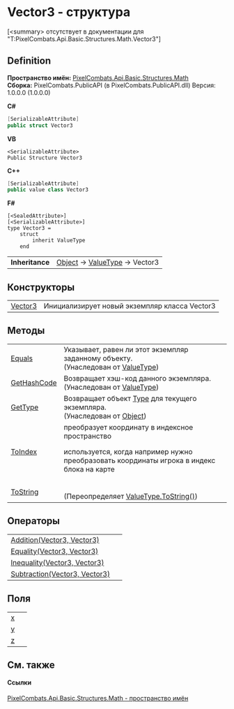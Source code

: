 # Vector3 - структура


\[&lt;summary&gt; отсутствует в документации для "T:PixelCombats.Api.Basic.Structures.Math.Vector3"\]



## Definition
**Пространство имён:** <a href="9a3afb53-d505-325f-0368-fcd870e41d3f">PixelCombats.Api.Basic.Structures.Math</a>  
**Сборка:** PixelCombats.PublicAPI (в PixelCombats.PublicAPI.dll) Версия: 1.0.0.0 (1.0.0.0)

**C#**
``` C#
[SerializableAttribute]
public struct Vector3
```
**VB**
``` VB
<SerializableAttribute>
Public Structure Vector3
```
**C++**
``` C++
[SerializableAttribute]
public value class Vector3
```
**F#**
``` F#
[<SealedAttribute>]
[<SerializableAttribute>]
type Vector3 = 
    struct
        inherit ValueType
    end
```

<table><tr><td><strong>Inheritance</strong></td><td><a href="https://learn.microsoft.com/dotnet/api/system.object" target="_blank" rel="noopener noreferrer">Object</a>  →  <a href="https://learn.microsoft.com/dotnet/api/system.valuetype" target="_blank" rel="noopener noreferrer">ValueType</a>  →  Vector3</td></tr>
</table>



## Конструкторы
<table>
<tr>
<td><a href="a8eef9fb-2100-32a7-63b9-205673edc671">Vector3</a></td>
<td>Инициализирует новый экземпляр класса Vector3</td></tr>
</table>

## Методы
<table>
<tr>
<td><a href="https://learn.microsoft.com/dotnet/api/system.valuetype.equals#system-valuetype-equals(system-object)" target="_blank" rel="noopener noreferrer">Equals</a></td>
<td>Указывает, равен ли этот экземпляр заданному объекту.<br />(Унаследован от <a href="https://learn.microsoft.com/dotnet/api/system.valuetype" target="_blank" rel="noopener noreferrer">ValueType</a>)</td></tr>
<tr>
<td><a href="https://learn.microsoft.com/dotnet/api/system.valuetype.gethashcode#system-valuetype-gethashcode" target="_blank" rel="noopener noreferrer">GetHashCode</a></td>
<td>Возвращает хэш-код данного экземпляра.<br />(Унаследован от <a href="https://learn.microsoft.com/dotnet/api/system.valuetype" target="_blank" rel="noopener noreferrer">ValueType</a>)</td></tr>
<tr>
<td><a href="https://learn.microsoft.com/dotnet/api/system.object.gettype#system-object-gettype" target="_blank" rel="noopener noreferrer">GetType</a></td>
<td>Возвращает объект <a href="https://learn.microsoft.com/dotnet/api/system.type" target="_blank" rel="noopener noreferrer">Type</a> для текущего экземпляра.<br />(Унаследован от <a href="https://learn.microsoft.com/dotnet/api/system.object" target="_blank" rel="noopener noreferrer">Object</a>)</td></tr>
<tr>
<td><a href="2c34a2b4-9a81-838c-6c5d-d57d2b7e156b">ToIndex</a></td>
<td>преобразует координату в индексное пространство <p>используется, когда например нужно преобразовать координаты игрока в индекс блока на карте</p></td></tr>
<tr>
<td><a href="d1571a20-c94d-90d0-b41d-9a3b65d3ec82">ToString</a></td>
<td><br />(Переопределяет <a href="https://learn.microsoft.com/dotnet/api/system.valuetype.tostring#system-valuetype-tostring" target="_blank" rel="noopener noreferrer">ValueType.ToString()</a>)</td></tr>
</table>

## Операторы
<table>
<tr>
<td><a href="3545b92d-2c05-7ee8-a5bf-652b7582c8ed">Addition(Vector3, Vector3)</a></td>
<td> </td></tr>
<tr>
<td><a href="da803c4d-9cc5-4ce9-6be4-97c330ef2ae1">Equality(Vector3, Vector3)</a></td>
<td> </td></tr>
<tr>
<td><a href="646e5268-f2dc-2707-c350-ad3894192efe">Inequality(Vector3, Vector3)</a></td>
<td> </td></tr>
<tr>
<td><a href="6433293c-4bd1-475b-75af-4a9471ae7cf7">Subtraction(Vector3, Vector3)</a></td>
<td> </td></tr>
</table>

## Поля
<table>
<tr>
<td><a href="267f0f1e-9e49-1362-a329-aa29f77fe9eb">x</a></td>
<td> </td></tr>
<tr>
<td><a href="d95a4e0f-ddc4-19e7-2bf3-d9ed1fb78949">y</a></td>
<td> </td></tr>
<tr>
<td><a href="063605fc-007b-5a7b-4079-5ea442a3981c">z</a></td>
<td> </td></tr>
</table>

## См. также


#### Ссылки
<a href="9a3afb53-d505-325f-0368-fcd870e41d3f">PixelCombats.Api.Basic.Structures.Math - пространство имён</a>  
